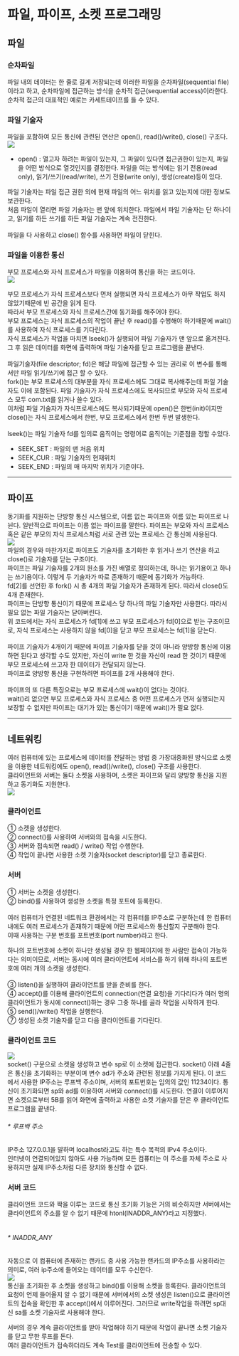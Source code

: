 # 파일, 파이프, 소켓 프로그래밍
## 파일
### 순차파일
파일 내의 데이터는 한 줄로 길게 저장되는데 이러한 파일을 순차파일(sequential file)이라고 하고, 순차파일에 접근하는 방식을 순차적 접근(sequential access)이라한다.<br>
순차적 접근의 대표적인 예로는 카세트테이프를 들 수 있다. <br>

### 파일 기술자
파일을 포함하여 모든 통신에 관련된 연산은 open(), read()/write(), close() 구조다.<br>
![](https://img1.daumcdn.net/thumb/R1280x0/?scode=mtistory2&fname=https%3A%2F%2Fblog.kakaocdn.net%2Fdn%2FSXT1n%2FbtrI2wioPHH%2FURRTDLw58Rg1BvhfRyIhbK%2Fimg.png)<br>

- open() : 열고자 하려는 파일이 있는지, 그 파일이 있다면 접근권한이 있는지, 파일을 어떤 방식으로 열것인지를 결정한다. 파일을 여는 방식에는 읽기 전용(read only), 읽기/쓰기(read/write), 쓰기 전용(write only), 생성(create)등이 있다.<br>

파일 기술자는 파일 접근 권한 외에 현재 파일의 어느 위치를 읽고 있는지에 대한 정보도 보관한다.<br>
처음 파일이 열리면 파일 기술자는 맨 앞에 위치한다. 파일에서 파일 기술자는 단 하나이고, 읽기를 하든 쓰기를 하든 파일 기술자는 계속 전진한다.<br>
<br>
파일을 다 사용하고 close() 함수를 사용하면 파일이 닫힌다. <br>

### 파일을 이용한 통신
부모 프로세스와 자식 프로세스가 파일을 이용하여 통신을 하는 코드이다.<br>
![](https://img1.daumcdn.net/thumb/R1280x0/?scode=mtistory2&fname=https%3A%2F%2Fblog.kakaocdn.net%2Fdn%2FmV2DS%2FbtrI2ebffJg%2FV0jVUIiur8oCCiRQ0HPtK1%2Fimg.png)<br>

부모 프로세스가 자식 프로세스보다 먼저 실행되면 자식 프로세스가 아무 작업도 하지 않았기때문에 빈 공간을 읽게 된다.<br>
따라서 부모 프로세스와 자식 프로세스간에 동기화를 해주어야 한다.<br>
부모 프로세스는 자식 프로세스의 작업이 끝난 후 read()를 수행해야 하기때문에 wait()를 사용하여 자식 프로세스를 기다린다.<br>
자식 프로세스가 작업을 마치면 lseek()가 실행되어 파일 기술자가 맨 앞으로 옮겨진다. 그 후 읽은 데이터를 화면에 출력하며 파일 기술자를 닫고 프로그램을 끝낸다.<br>
<br>
파일기술자(file descriptor; fd)은 해당 파일에 접근할 수 있는 권리로 이 변수를 통해서만 파일 읽기/쓰기에 접근 할 수 있다.<br>
fork()는 부모 프로세스의 대부분을 자식 프로세스에도 그대로 복사해주는데 파일 기술자도 이에 포함된다. 파일 기술자가 자식 프로세스에도 복사되므로 부모와 자식 프로세스 모두 com.txt를 읽거나 쓸수 있다.<br>
이처럼 파일 기술자가 자식프로세스에도 복사되기때문에 open()은 한번(init)이지만 close()는 자식 프로세스에서 한번, 부모 프로세스에서 한번 두번 발생한다.<br>
<br>
lseek()는 파일 기술자 fd를 임의로 움직이는 명령어로 움직이는 기준점을 정할 수있다.<br>
- SEEK_SET : 파일의 맨 처음 위치
- SEEK_CUR : 파일 기술자의 현재위치
- SEEK_END : 파일의 매 마지막 위치가 기준이다.

------------

## 파이프
동기화를 지원하는 단방향 통신 시스템으로, 이름 없는 파이프와 이름 있는 파이프로 나뉜다. 일반적으로 파이프는 이름 없는 파이프를 말한다. 파이프는 부모와 자식 프로세스 혹은 같은 부모의 자식 프로세스처럼 서로 관련 있는 프로세스 간 통신에 사용된다. <br>
![](https://img1.daumcdn.net/thumb/R1280x0/?scode=mtistory2&fname=https%3A%2F%2Fblog.kakaocdn.net%2Fdn%2F8HVzQ%2FbtrI6rUPFJc%2FfhQGbSMYigbhKGLnBD51Uk%2Fimg.png)<br>
파일의 경우와 마찬가지로 파이프도 기술자를 초기화한 후 읽거나 쓰기 연산을 하고 close()로 기술자를 닫는 구조이다.<br>
파이프는 파일 기술자를 2개의 원소를 가진 배열로 정의하는데, 하나는 읽기용이고 하나는 쓰기용이다. 이렇게 두 기술자가 따로 존재하기 때문에 동기화가 가능하다.<br>
fd[2]를 선언한 후 fork() 시 총 4개의 파일 기술자가 존재하게 된다. 따라서 close()도 4개 존재한다.<br>
파이프는 단방향 통신이기 때문에 프로세스 당 하나의 파일 기술자만 사용한다. 따라서 필요 없는 파일 기술자는 닫아버린다.<br>
위 코드에서는 자식 프로세스가 fd[1]에 쓰고 부모 프로세스가 fd[0]으로 받는 구조이므로, 자식 프로세스는 사용하지 않을 fd[0]을 닫고 부모 프로세스는 fd[1]을 닫는다.<br>
<br>
파이프 기술자가 4개이기 때문에 파이프 기술자를 닫을 것이 아니라 양방향 통신에 이용하면 된다고 생각할 수도 있지만, 자신이 write 한 것을 자신이 read 한 것이기 때문에 부모 프로세스에 쓰고자 한 데이터가 전달되지 않는다.<br>
파이프로 양방향 통신을 구현하려면 파이프를 2개 사용해야 한다. <br>
<br>
파이프의 또 다른 특징으로는 부모 프로세스에 wait()이 없다는 것이다. <br>wait()리 없으면 부모 프로세스와 자식 프로세스 중 어떤 프로세스가 먼저 실행되는지 보장할 수 없지만 파이프는 대기가 있는 통신이기 때문에 wait()가 필요 없다.<br>

------------
## 네트워킹
여러 컴퓨터에 있는 프로세스에 데이터를 전달하는 방법 중 가장대중화된 방식으로 소켓을 이용한 네트워킹에도 open(), read()/write(), close() 구조를 사용한다.<br>
클라이언트와 서버는 둘다  소켓을 사용하며, 소켓은 파이프와 달리 양방향 통신을 지원하고 동기화도 지원한다. <br>
![](https://img1.daumcdn.net/thumb/R1280x0/?scode=mtistory2&fname=https%3A%2F%2Fblog.kakaocdn.net%2Fdn%2FcKY3L2%2FbtrI6qIovqe%2Fy9NdrXJRVKmkW1ydwCKWEk%2Fimg.png)<br>

### 클라이언트
① 소켓을 생성한다.<br>
② connect()를 사용하여 서버와의 접속을 시도한다.<br>
③ 서버와 접속되면 read() / write() 작업 수행한다.<br>
④ 작업이 끝나면 사용한 소켓 기술자(socket descriptor)를 닫고  종료한다.<br>

### 서버
① 서버는 소켓을 생성한다.<br>
② bind()를 사용하여 생성한 소켓을 특정 포트에 등록한다.<br>
<br>
여러 컴퓨터가 연결된 네트워크 환경에서는 각 컴퓨터를 IP주소로 구분하는데 한 컴퓨터 내에도 여러 프로세스가 존재하기 때문에 어떤 프로세스와 통신할지 구분해야 한다.<br>
이때 사용하는 구분 번호를 포트번호(port number)라고 한다. <br>

하나의 포트번호에 소켓이 하나만 생성될 경우 한 웹페이지에 한 사람만 접속이 가능하다는 의미이므로, 서버는 동시에 여러 클라이언트에 서비스를 하기 위해 하나의 포트번호에 여러 개의 소켓을 생성한다.<br>
<br>
③ listen()을 실행하여 클라이언트를 받을 준비를 한다.<br>
④ accept()를 이용해 클라이언트의 connection(연결 요청)을 기다리다가 여러 명의 클라이언트가 동시에 connect()하는 경우 그중 하나를 골라 작업을 시작하게 한다.<br>
⑤ send()/write() 작업을 실행한다.<br>
⑦ 생성된 소켓 기술자를 닫고 다음 클라이언트를 기다린다.<br>

### 클라이언트 코드
![](https://img1.daumcdn.net/thumb/R1280x0/?scode=mtistory2&fname=https%3A%2F%2Fblog.kakaocdn.net%2Fdn%2FoV86q%2FbtrJhjhlU6c%2FqwnJrcGiUyHtATgsvZohk0%2Fimg.png)<br>
    socket() 구문으로 소켓을 생성하고 변수 sp로 이 소켓에 접근한다.
    socket() 아래 4줄은 통신을 초기화하는 부분이며 변수 ad가 주소와 관련된 정보를 가지게 된다.
    이 코드에서 사용한 IP주소는 루프백 주소이며, 서버의 포트번호는 임의의 값인 11234이다.
    통신이 초기화되면 sp와 ad를 이용하여 서버와 connect()를 시도한다.
    연결이 이루어지면 소켓으로부터 5B를 읽어 화면에 출력하고 사용한 소켓 기술자를 닫은 후 클라이언트 프로그램을 끝낸다.

###### * 루프백 주소
IP주소 127.0.0.1을 말하며 localhost라고도 하는 특수 목적의 IPv4 주소이다.<br> 인터넷이 연결되어있지 않아도 사용 가능하며 모든 컴퓨터는 이 주소를 자체 주소로 사용하지만 실제 IP주소처럼 다른 장치와 통신할 수 없다.<br>

### 서버 코드
클라이언트 코드와 짝을 이루는 코드로 통신 초기화 기능은 거의 비슷하지만 서버에서는 클라이언트의 주소를 알 수 없기 때문에 htonl(INADDR_ANY)라고 지정했다. <br>
<br>
###### * INADDR_ANY
자동으로 이 컴퓨터에 존재하는 랜카드 중 사용 가능한 랜카드의 IP주소를 사용하라는 의미로, 여러 ip주소에 들어오는 데이터를 모두 수신한다.<br>
![](https://img1.daumcdn.net/thumb/R1280x0/?scode=mtistory2&fname=https%3A%2F%2Fblog.kakaocdn.net%2Fdn%2FbXuSo6%2FbtrJcE1CD6M%2FDcUpj0BmyyizHrjvGVhrm0%2Fimg.png)<br>
    통신을 초기화한 후 소켓을 생성하고 bind()를 이용해 소켓을 등록한다.
    클라이언트의 요청이 언제 들어올지 알 수 없기 때문에 서버에서의 소켓 생성은 listen()으로 클라이언트의 접속을 확인한 후 accept()에서 이루어진다. 
    그러므로 write작업을 하려면 sp대신 sa를 소켓 기술자로 사용해야 한다.

서버의 경우 계속 클라이언트를 받아 작업해야 하기 때문에 작업이 끝나면 소켓 기술자를 닫고 무한 루프를 돈다. <br>
여러 클라이언트가 접속하더라도 계속 Test를 클라이언트에 전송할 수 있다.<br>

 






